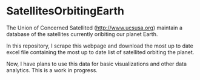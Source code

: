 # SatellitesOrbitingEarth

The Union of Concerned Satellited (http://www.ucsusa.org) maintain a database of the satellites currently oribiting our planet Earth.

In this repository, I scrape this webpage and download the most up to date excel file containing the most up to date list of satellited orbiting the planet.

Now, I have plans to use this data for basic visualizations and other data analytics. This is a work in progress.
